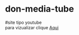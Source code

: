 # don-media-tube
#site tipo youtube<br>
para vizualizar 
clique <a href="https://doncarderms.github.io/don-media-tube/">Aqui</a>
